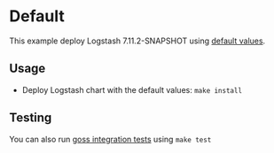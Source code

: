 # Default

This example deploy Logstash 7.11.2-SNAPSHOT using [default values][].


## Usage

* Deploy Logstash chart with the default values: `make install`


## Testing

You can also run [goss integration tests][] using `make test`


[goss integration tests]: https://github.com/elastic/helm-charts/tree/7.11/logstash/examples/default/test/goss.yaml
[default values]: https://github.com/elastic/helm-charts/tree/7.11/logstash/values.yaml

